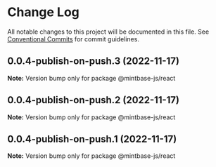 # Change Log

All notable changes to this project will be documented in this file.
See [Conventional Commits](https://conventionalcommits.org) for commit guidelines.

## 0.0.4-publish-on-push.3 (2022-11-17)

**Note:** Version bump only for package @mintbase-js/react





## 0.0.4-publish-on-push.2 (2022-11-17)

**Note:** Version bump only for package @mintbase-js/react





## 0.0.4-publish-on-push.1 (2022-11-17)

**Note:** Version bump only for package @mintbase-js/react
